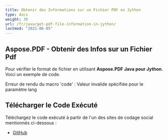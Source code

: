 ```yaml
---
title: Obtenir des Informations sur un Fichier PDF en Jython
type: docs
weight: 30
url: /fr/java/get-pdf-file-information-in-jython/
lastmod: "2021-06-05"
---
```


## Aspose.PDF - Obtenir des Infos sur un Fichier Pdf

Pour vérifier le format de fichier en utilisant **Aspose.PDF Java pour Jython**. Voici un exemple de code.

Erreur de rendu du macro 'code' : Valeur invalide spécifiée pour le paramètre lang

## Télécharger le Code Exécuté

Téléchargez le code exécuté à partir de l'un des sites de codage social mentionnés ci-dessous :

- [GitHub](https://github.com/aspose-pdf/Aspose.PDF-for-Java/releases)